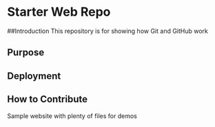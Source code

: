 # Starter Web Repo

##Introduction
This repository is for showing how Git and GitHub work

## Purpose

## Deployment

## How to Contribute

Sample website with plenty of files for demos